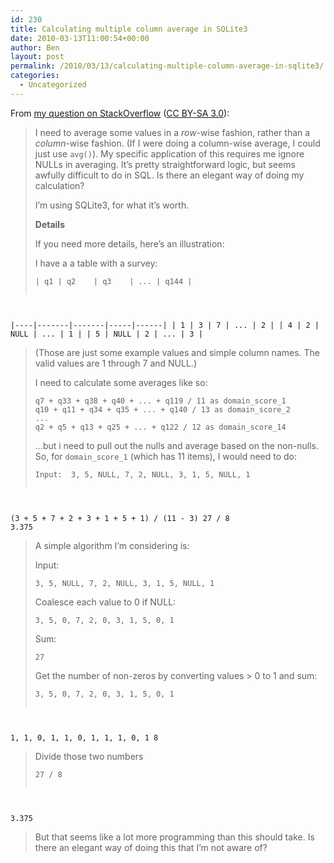 ```yaml
---
id: 230
title: Calculating multiple column average in SQLite3
date: 2010-03-13T11:00:54+00:00
author: Ben
layout: post
permalink: /2010/03/13/calculating-multiple-column-average-in-sqlite3/
categories:
  - Uncategorized
---
```

From [my question on StackOverflow](http://stackoverflow.com/questions/2546503/calculating-multiple-column-average-in-sqlite3) ([CC BY-SA 3.0](http://creativecommons.org/licenses/by-sa/3.0/)):

> I need to average some values in a _row_-wise fashion, rather than a _column_-wise fashion. (If I were doing a column-wise average, I could just use `avg()`). My specific application of this requires me ignore NULLs in averaging. It&#8217;s pretty straightforward logic, but seems awfully difficult to do in SQL. Is there an elegant way of doing my calculation?
> 
> I&#8217;m using SQLite3, for what it&#8217;s worth.
> 
> **Details**
> 
> If you need more details, here&#8217;s an illustration:
> 
> I have a a table with a survey:
> 
> <pre><code class="no-highlight">| q1 | q2    | q3    | ... | q144 |
|----|-------|-------|-----|------|
| 1  | 3     | 7     | ... | 2    |
| 4  | 2     | NULL  | ... | 1    |
| 5  | NULL  | 2     | ... | 3    |</code></pre>
> 
> (Those are just some example values and simple column names. The valid values are 1 through 7 and NULL.)
> 
> I need to calculate some averages like so:
> 
>     q7 + q33 + q38 + q40 + ... + q119 / 11 as domain_score_1
>     q10 + q11 + q34 + q35 + ... + q140 / 13 as domain_score_2
>     ...
>     q2 + q5 + q13 + q25 + ... + q122 / 12 as domain_score_14
> 
> ...but i need to pull out the nulls and average based on the non-nulls. So, for `domain_score_1` (which has 11 items), I would need to do:
> 
> <pre><code class="no-highlight">Input:  3, 5, NULL, 7, 2, NULL, 3, 1, 5, NULL, 1

(3 + 5 + 7 + 2 + 3 + 1 + 5 + 1) / (11 - 3)
27 / 8
3.375</code></pre>
> 
> A simple algorithm I&#8217;m considering is:
> 
> Input:
> 
> <pre><code class="no-highlight">3, 5, NULL, 7, 2, NULL, 3, 1, 5, NULL, 1 </code></pre>
> 
> Coalesce each value to 0 if NULL:
> 
> <pre><code class="no-highlight">3, 5, 0, 7, 2, 0, 3, 1, 5, 0, 1</code></pre>
> 
> Sum:
> 
> <pre><code class="no-highlight">27</code></pre>
> 
> Get the number of non-zeros by converting values > 0 to 1 and sum:
> 
> <pre><code class="no-highlight">3, 5, 0, 7, 2, 0, 3, 1, 5, 0, 1
1, 1, 0, 1, 1, 0, 1, 1, 1, 0, 1
8</code></pre>
> 
> Divide those two numbers
> 
> <pre><code class="no-highlight">27 / 8
3.375</code></pre>
> 
> But that seems like a lot more programming than this should take. Is there an elegant way of doing this that I&#8217;m not aware of?